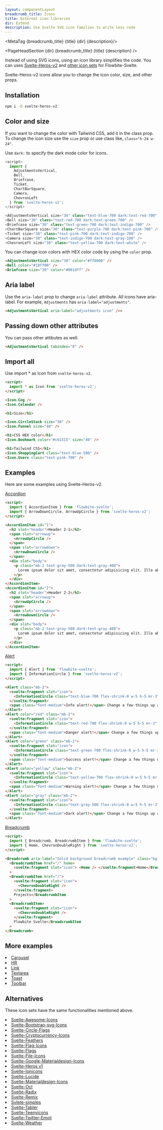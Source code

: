 ```yaml
---
layout: componentLayout
breadcrumb_title: Icons
title: External icon libraries
dir: Extend
description: Use Svelte SVG icon families to write less code
---
```


<MetaTag {breadcrumb_title} {title} {dir} {description}/>

<script>
  import { Htwo , MetaTag, PageHeadSection } from '../utils'
  import {  P, A, List, Li, Heading } from '$lib'
	import CheckCircle from './CheckCircle.svelte'
</script>

<PageHeadSection {dir} {breadcrumb_title} {title} {description} />

Instead of using SVG icons, using an icon library simplifies the code. You can uses <A href="https://www.npmjs.com/package/svelte-heros-v2" target="_blank" rel="noreferrer">Svelte-Heros-v2</A> and <A href="https://svelte-svg-icons.vercel.app/" target="_blank" rel="noreferrer">other icon sets</A> for Flowbite-Svelte.

Svelte-Heros-v2 icons allow you to change the icon color, size, and other props.

## Installation

```sh
npm i -D svelte-heros-v2
```

## Color and size

If you want to change the color with Tailwind CSS, add it in the class prop. To change the icon size use the `size` prop or use class like, `class="h-24 w-24"`.

Use `dark:` to specify the dark mode color for icons.

```js
<script>
  import {
    AdjustmentsVertical,
    Bell,
    Briefcase,
    Ticket,
    ChartBarSquare,
    Camera,
    ChevronLeft
  } from 'svelte-heros-v2';
</script>

<AdjustmentsVertical size="30" class="text-blue-700 dark:text-red-700" />
<Bell size="30" class="text-red-700 dark:text-green-700" />
<Briefcase size="30" class="text-green-700 dark:text-indigo-700" />
<ChartBarSquare size="30" class="text-purple-700 dark:text-pink-700" />
<Ticket size="30" class="text-pink-700 dark:text-indigo-700" />
<Camera size="30" class="text-indigo-700 dark:text-gray-100" />
<ChevronLeft size="30" class="text-yellow-700 dark:text-white" />
```

You can change icon colors with HEX color code by using the `color` prop.

```html
<AdjustmentsVertical size="30" color="#ff0000" />
<Bell color="#10ff00" />
<Briefcase size="30" color="#001dff" />
```

## Aria label

Use the `aria-label` prop to change `aria-label` attribute. All icons have aria-label. For example, `Adjustments` has `aria-label="adjustments"`.

```html
<AdjustmentsVertical aria-label="adjustments icon" />>
```

## Passing down other attributes

You can pass other attibutes as well.

```html
<AdjustmentsVertical tabindex="0" />
```

## Import all

Use import \* as Icon from `svelte-heros-v2`.

```html
<script>
  import * as Icon from 'svelte-heros-v2';
</script>

<Icon.Cog />
<Icon.Calendar />

<h1>Size</h1>

<Icon.CircleStack size="30" />
<Icon.Funnel size="40" />

<h1>CSS HEX color</h1>
<Icon.Bookmark color="#c61515" size="40" />

<h1>Tailwind CSS</h1>
<Icon.ShoppingCart class="text-blue-500" />
<Icon.Users class="text-pink-700" />
```

## Examples

Here are some examples using Svelte-Heros-v2.

<Heading tag="h3" customSize="text-xl font-semibold" class='my-4'><A href="https://hero2-with-flowbite-svelte.vercel.app/accordion" textSize="text-2xl">Accordion</A></Heading>

```html
<script>
  import { AccordionItem } from 'flowbite-svelte';
  import { ArrowDownCircle, ArrowUpCircle } from 'svelte-heros-v2';
</script>

<AccordionItem id="1">
  <h2 slot="header">Header 2-1</h2>
  <span slot="arrowup">
    <ArrowUpCircle />
  </span>
  <span slot="arrowdown">
    <ArrowDownCircle />
  </span>
  <div slot="body">
    <p class="mb-2 text-gray-500 dark:text-gray-400">
      Lorem ipsum dolor sit amet, consectetur adipisicing elit. Illo ab necessitatibus sint explicabo ...
    </p>
  </div>
</AccordionItem>
<AccordionItem id="2">
  <h2 slot="header">Header 2-2</h2>
  <span slot="arrowup">
    <ArrowUpCircle />
  </span>
  <span slot="arrowdown">
    <ArrowDownCircle />
  </span>
  <div slot="body">
    <p class="mb-2 text-gray-500 dark:text-gray-400">
      Lorem ipsum dolor sit amet, consectetur adipisicing elit. Illo ab necessitatibus sint explicabo ...
    </p>
  </div>
</AccordionItem>
```

<Heading tag="h3" customSize="text-xl font-semibold" class='my-4'><A href="https://hero2-with-flowbite-svelte.vercel.app/alert" textSize="text-2xl">Alert</A></Heading>

```html
<script>
  import { Alert } from 'flowbite-svelte';
  import { InformationCircle } from 'svelte-heros-v2';
</script>

<Alert class="mb-2">
  <svelte:fragment slot="icon">
    <InformationCircle class="text-blue-700 flex-shrink-0 w-5 h-5 mr-3" />
  </svelte:fragment>
  <span class="font-medium">Info alert!</span> Change a few things up and try submitting again.
</Alert>
<Alert color="red" class="mb-2">
  <svelte:fragment slot="icon">
    <InformationCircle class="text-red-700 flex-shrink-0 w-5 h-5 mr-3" />
  </svelte:fragment>
  <span class="font-medium">Danger alert!</span> Change a few things up and try submitting again.
</Alert>
<Alert color="green" class="mb-2">
  <svelte:fragment slot="icon">
    <InformationCircle class="text-green-700 flex-shrink-0 w-5 h-5 mr-3" />
  </svelte:fragment>
  <span class="font-medium">Success alert!</span> Change a few things up and try submitting again.
</Alert>
<Alert color="yellow" class="mb-2">
  <svelte:fragment slot="icon">
    <InformationCircle class="text-yellow-700 flex-shrink-0 w-5 h-5 mr-3" />
  </svelte:fragment>
  <span class="font-medium">Warning alert!</span> Change a few things up and try submitting again.
</Alert>
<Alert color="gray" class="mb-2">
  <svelte:fragment slot="icon">
    <InformationCircle class="text-gray-500 flex-shrink-0 w-5 h-5 mr-3" />
  </svelte:fragment>
  <span class="font-medium">Dark alert!</span> Change a few things up and try submitting again.
</Alert>
```

<Heading tag="h3" customSize="text-xl font-semibold" class='my-4'><A href="https://hero2-with-flowbite-svelte.vercel.app/breadcrumb" textSize="text-2xl">Breadcrumb</A></Heading>

```html
<script>
  import { Breadcrumb, BreadcrumbItem } from 'flowbite-svelte';
  import { Home, ChevronDoubleRight } from 'svelte-heros-v2';
</script>

<Breadcrumb aria-label="Solid background breadcrumb example" class="bg-gray-50 py-3 px-5 dark:bg-gray-900">
  <BreadcrumbItem href="/" home>
    <svelte:fragment slot="icon"> <Home /> </svelte:fragment>Home</BreadcrumbItem
  >
  <BreadcrumbItem href="/">
    <svelte:fragment slot="icon">
      <ChevronDoubleRight />
    </svelte:fragment>
    Projects</BreadcrumbItem
  >
  <BreadcrumbItem>
    <svelte:fragment slot="icon">
      <ChevronDoubleRight />
    </svelte:fragment>
    Flowbite Svelte</BreadcrumbItem
  >
</Breadcrumb>
```

## More examples

<List list='none'>
<Li icon>
<CheckCircle />
<A href="https://hero2-with-flowbite-svelte.vercel.app/carousel">Carousel</A></Li>
<Li icon><CheckCircle /><A href="https://hero2-with-flowbite-svelte.vercel.app/hr">HR</A></Li>
<Li icon><CheckCircle /><A href="https://hero2-with-flowbite-svelte.vercel.app/link">Link</A></Li>
<Li icon><CheckCircle /><A href="https://hero2-with-flowbite-svelte.vercel.app/textarea">Textarea</A></Li>
<Li icon><CheckCircle /><A href="https://hero2-with-flowbite-svelte.vercel.app/toast">Toast</A></Li>
<Li icon><CheckCircle /><A href="https://hero2-with-flowbite-svelte.vercel.app/toolbar">Toolbar</A></Li>
</List>

## Alternatives

<P class='w-full mb-4'>These icon sets have the same functionalities mentioned above.</P>

<List tag='ul' class='space-y-1' list='none'>
<Li icon><CheckCircle /><A href="https://www.npmjs.com/package/svelte-awesome-icons">Svelte-Awesome-Icons</A></Li>
<Li icon><CheckCircle /><A href="https://www.npmjs.com/package/svelte-bootstrap-svg-icons">Svelte-Bootstrap-svg-Icons</A></Li>
<Li icon><CheckCircle /><A href="https://www.npmjs.com/package/svelte-circle-flags">Svelte-Circle-Flags</A></Li>
<Li icon><CheckCircle /><A href="https://www.npmjs.com/package/svelte-cryptocurrency-icons">Svelte-Cryptocurrency-Icons</A></Li>
<Li icon><CheckCircle /><A href="https://www.npmjs.com/package/svelte-feathers">Svelte-Feathers</A></Li>
<Li icon><CheckCircle /><A href="https://www.npmjs.com/package/svelte-flag-icons">Svelte-Flag-Icons</A></Li>
<Li icon><CheckCircle /><A href="https://www.npmjs.com/package/svelte-flags">Svelte-Flags</A></Li>
<Li icon><CheckCircle /><A href="https://www.npmjs.com/package/svelte-file-icons">Svelte-File-Icons</A></Li>
<Li icon><CheckCircle /><A href="https://www.npmjs.com/package/svelte-google-materialdesign-icons">Svelte-Google-Materialdesign-Icons</A></Li>
<Li icon><CheckCircle /><A href="https://www.npmjs.com/package/svelte-heros">Svelte-Heros v1</A></Li>
<Li icon><CheckCircle /><A href="https://www.npmjs.com/package/svelte-ionicons">Svelte-Ionicons</A></Li>
<Li icon><CheckCircle /><A href="https://www.npmjs.com/package/svelte-lucide">Svelte-Lucide</A></Li>
<Li icon><CheckCircle /><A href="https://www.npmjs.com/package/svelte-materialdesign-icons">Svelte-Materialdesign-Icons</A></Li>
<Li icon><CheckCircle /><A href="https://www.npmjs.com/package/svelte-oct">Svelte-Oct</A></Li>
<Li icon><CheckCircle /><A href="https://www.npmjs.com/package/svelte-radix">Svelte-Radix</A></Li>
<Li icon><CheckCircle /><A href="https://www.npmjs.com/package/svelte-remix">Svelte-Remix</A></Li>
<Li icon><CheckCircle /><A href="https://www.npmjs.com/package/svelte-simples">Svlete-simples</A></Li>
<Li icon><CheckCircle /><A href="https://www.npmjs.com/package/svelte-tabler">Svelte-Tabler</A></Li>
<Li icon><CheckCircle /><A href="https://www.npmjs.com/package/svelte-teenyicons">Svelte-Teenyicons</A></Li>
<Li icon><CheckCircle /><A href="https://www.npmjs.com/package/svelte-twitter-emoji">Svelte-Twitter-Emoji</A></Li>
<Li icon><CheckCircle /><A href="https://www.npmjs.com/package/svelte-weather">Svelte-Weather</A></Li>
</List>
